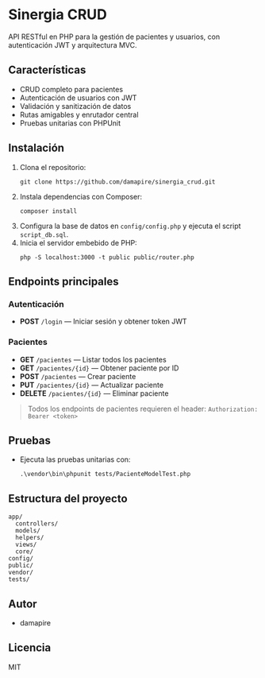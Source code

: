 # Sinergia CRUD

API RESTful en PHP para la gestión de pacientes y usuarios, con autenticación JWT y arquitectura MVC.

## Características
- CRUD completo para pacientes
- Autenticación de usuarios con JWT
- Validación y sanitización de datos
- Rutas amigables y enrutador central
- Pruebas unitarias con PHPUnit

## Instalación
1. Clona el repositorio:
   ```
   git clone https://github.com/damapire/sinergia_crud.git
   ```
2. Instala dependencias con Composer:
   ```
   composer install
   ```
3. Configura la base de datos en `config/config.php` y ejecuta el script `script_db.sql`.
4. Inicia el servidor embebido de PHP:
   ```
   php -S localhost:3000 -t public public/router.php
   ```

## Endpoints principales

### Autenticación
- **POST** `/login` — Iniciar sesión y obtener token JWT

### Pacientes
- **GET** `/pacientes` — Listar todos los pacientes
- **GET** `/pacientes/{id}` — Obtener paciente por ID
- **POST** `/pacientes` — Crear paciente
- **PUT** `/pacientes/{id}` — Actualizar paciente
- **DELETE** `/pacientes/{id}` — Eliminar paciente

> Todos los endpoints de pacientes requieren el header:
> `Authorization: Bearer <token>`

## Pruebas
- Ejecuta las pruebas unitarias con:
  ```
  .\vendor\bin\phpunit tests/PacienteModelTest.php
  ```

## Estructura del proyecto
```
app/
  controllers/
  models/
  helpers/
  views/
  core/
config/
public/
vendor/
tests/
```

## Autor
- damapire

## Licencia
MIT
